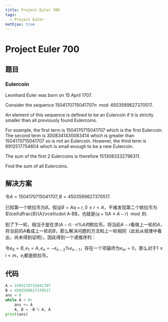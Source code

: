 ```yaml
---
title: Project Euler 700
tags:
  - Project Euler
mathjax: true
---
```

<escape><!-- more --></escape>

# Project Euler 700

## 题目

### Eulercoin

Leonhard Euler was born on $15$ April $1707$.

Consider the sequence $1504170715041707n \mod 4503599627370517$.

An element of this sequence is defined to be an Eulercoin if it is strictly smaller than all previously found Eulercoins.

For example, the first term is $1504170715041707$ which is the first Eulercoin. The second term is $3008341430083414$ which is greater than $1504170715041707$ so is not an Eulercoin. However, the third term is $8912517754604$ which is small enough to be a new Eulercoin.

The sum of the first $2$ Eulercoins is therefore $1513083232796311$.

Find the sum of all Eulercoins.

## 解决方案

令$A=1504170715041707,B=4503599627370517.$

已知第一个欧拉币为$B$。假设$B=Aq+r,0\le r< A$，不难发现第二个欧拉币为$\lceil\dfrac{B}{A}\rceil\cdot A-B$，也就是$(q+1)A\equiv A-r(\mod B)$.

到了下一轮，相当于是在求$(A-r)\cdot n\%A的$欧拉币。将当前$A-r$看做上一轮的$A$，将当前的$A$看成上一轮的$B$，那么解决问题的方法和上一轮相同（此处从规律中看出，尚未得到证明）。因此得到一个递推序列：

令$e_0=B,e_1=A,e_n=-e_{n-2}\%e_{n-1}$，存在一个项最终为$e_m=0$，那么对于$1\le i< m$，$e_i$都是欧拉币。

## 代码

```py
A = 1504170715041707
B = 4503599627370517
ans = 0
while A > 0:
    ans += A
    A, B = -B % A, A
print(ans)

```
